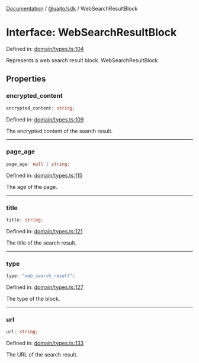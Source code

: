 [Documentation](README.md) / [@uaito/sdk](@uaito.sdk.md) / WebSearchResultBlock

# Interface: WebSearchResultBlock

Defined in: [domain/types.ts:104](https://github.com/elribonazo/uaito/blob/6221ee7c386b2b81ffabf3afeba7096c8ae881a2/packages/sdk/src/domain/types.ts#L104)

Represents a web search result block.
 WebSearchResultBlock

## Properties

### encrypted\_content

```ts
encrypted_content: string;
```

Defined in: [domain/types.ts:109](https://github.com/elribonazo/uaito/blob/6221ee7c386b2b81ffabf3afeba7096c8ae881a2/packages/sdk/src/domain/types.ts#L109)

The encrypted content of the search result.

***

### page\_age

```ts
page_age: null | string;
```

Defined in: [domain/types.ts:115](https://github.com/elribonazo/uaito/blob/6221ee7c386b2b81ffabf3afeba7096c8ae881a2/packages/sdk/src/domain/types.ts#L115)

The age of the page.

***

### title

```ts
title: string;
```

Defined in: [domain/types.ts:121](https://github.com/elribonazo/uaito/blob/6221ee7c386b2b81ffabf3afeba7096c8ae881a2/packages/sdk/src/domain/types.ts#L121)

The title of the search result.

***

### type

```ts
type: "web_search_result";
```

Defined in: [domain/types.ts:127](https://github.com/elribonazo/uaito/blob/6221ee7c386b2b81ffabf3afeba7096c8ae881a2/packages/sdk/src/domain/types.ts#L127)

The type of the block.

***

### url

```ts
url: string;
```

Defined in: [domain/types.ts:133](https://github.com/elribonazo/uaito/blob/6221ee7c386b2b81ffabf3afeba7096c8ae881a2/packages/sdk/src/domain/types.ts#L133)

The URL of the search result.
